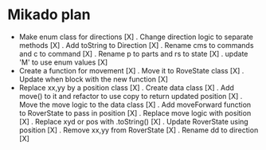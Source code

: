 
# Mikado plan 

+ Make enum class for directions [X]
    . Change direction logic to separate methods [X]
    . Add toString to Direction [X]
    . Rename cms to commands and c to command [X]
    . Rename p to parts and rs to state [X]
    . update 'M' to use enum values [X]
+ Create a function for movement [X]
    . Move it to RoveState class [X]
    . Update when block with the new function [X]
+ Replace xx,yy by a position class [X]
    . Create data class [X]
        . Add move() to it and refactor to use copy to return updated position [X]
    . Move the move logic to the data class [X]
        . Add moveForward function to RoverState to pass in position [X]
    . Replace move logic with position [X]
    . Replace xyd or pos with .toString() [X]
    . Update RoverState using position [X]
    . Remove xx,yy from RoverState [X]
    . Rename dd to direction [X]